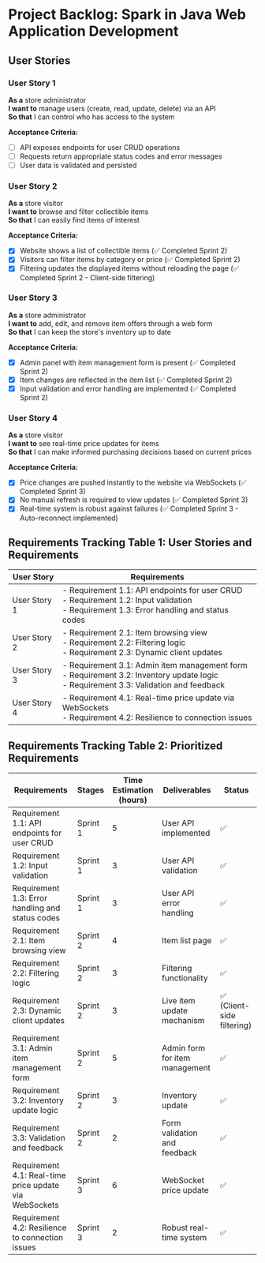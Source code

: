 # Project Backlog: Spark in Java Web Application Development

## User Stories

### User Story 1
**As a** store administrator  
**I want to** manage users (create, read, update, delete) via an API  
**So that** I can control who has access to the system

**Acceptance Criteria:**
- [ ] API exposes endpoints for user CRUD operations
- [ ] Requests return appropriate status codes and error messages
- [ ] User data is validated and persisted

### User Story 2
**As a** store visitor  
**I want to** browse and filter collectible items  
**So that** I can easily find items of interest

**Acceptance Criteria:**
- [x] Website shows a list of collectible items (✅ Completed Sprint 2)
- [x] Visitors can filter items by category or price (✅ Completed Sprint 2)
- [x] Filtering updates the displayed items without reloading the page (✅ Completed Sprint 2 - Client-side filtering)

### User Story 3
**As a** store administrator  
**I want to** add, edit, and remove item offers through a web form  
**So that** I can keep the store's inventory up to date

**Acceptance Criteria:**
- [x] Admin panel with item management form is present (✅ Completed Sprint 2)
- [x] Item changes are reflected in the item list (✅ Completed Sprint 2)
- [x] Input validation and error handling are implemented (✅ Completed Sprint 2)

### User Story 4
**As a** store visitor  
**I want to** see real-time price updates for items  
**So that** I can make informed purchasing decisions based on current prices

**Acceptance Criteria:**
- [x] Price changes are pushed instantly to the website via WebSockets (✅ Completed Sprint 3)
- [x] No manual refresh is required to view updates (✅ Completed Sprint 3)
- [x] Real-time system is robust against failures (✅ Completed Sprint 3 - Auto-reconnect implemented)

## Requirements Tracking Table 1: User Stories and Requirements

| User Story | Requirements |
|------------|-------------|
| User Story 1 | - Requirement 1.1: API endpoints for user CRUD<br>- Requirement 1.2: Input validation<br>- Requirement 1.3: Error handling and status codes |
| User Story 2 | - Requirement 2.1: Item browsing view<br>- Requirement 2.2: Filtering logic<br>- Requirement 2.3: Dynamic client updates |
| User Story 3 | - Requirement 3.1: Admin item management form<br>- Requirement 3.2: Inventory update logic<br>- Requirement 3.3: Validation and feedback |
| User Story 4 | - Requirement 4.1: Real-time price update via WebSockets<br>- Requirement 4.2: Resilience to connection issues |

## Requirements Tracking Table 2: Prioritized Requirements

| Requirements | Stages | Time Estimation (hours) | Deliverables | Status |
|-------------|--------|------------------------|--------------|--------|
| Requirement 1.1: API endpoints for user CRUD | Sprint 1 | 5 | User API implemented | ✅ |
| Requirement 1.2: Input validation | Sprint 1 | 3 | User API validation | ✅ |
| Requirement 1.3: Error handling and status codes | Sprint 1 | 3 | User API error handling | ✅ |
| Requirement 2.1: Item browsing view | Sprint 2 | 4 | Item list page | ✅ |
| Requirement 2.2: Filtering logic | Sprint 2 | 3 | Filtering functionality | ✅ |
| Requirement 2.3: Dynamic client updates | Sprint 2 | 3 | Live item update mechanism | ✅ (Client-side filtering) |
| Requirement 3.1: Admin item management form | Sprint 2 | 5 | Admin form for item management | ✅ |
| Requirement 3.2: Inventory update logic | Sprint 2 | 3 | Inventory update | ✅ |
| Requirement 3.3: Validation and feedback | Sprint 2 | 2 | Form validation and feedback | ✅ |
| Requirement 4.1: Real-time price update via WebSockets | Sprint 3 | 6 | WebSocket price update | ✅ |
| Requirement 4.2: Resilience to connection issues | Sprint 3 | 2 | Robust real-time system | ✅ |
